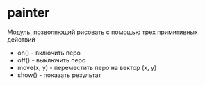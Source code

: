 # painter
Модуль, позволяющий рисовать с помощью трех примитивных действий

- on() - включить перо
- off() - выключить перо
- move(x, y) - переместить перо на вектор (x, y)
- show() - показать результат
